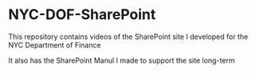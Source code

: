 # NYC-DOF-SharePoint

This repository contains videos of the SharePoint site I developed for the NYC Department of Finance 

It also has the SharePoint Manul I made to support the site long-term

